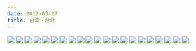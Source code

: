 ```yaml
---
date: 2012-03-27
title: 台湾・台北
---
```


![](https://img.xar.sh/i-VTTnjmN-X2.jpg)
![](https://img.xar.sh/i-NxvZJND-X2.jpg)
![](https://img.xar.sh/i-wRVfrN6-X2.jpg)
![](https://img.xar.sh/i-F9QfP9Z-X2.jpg)
![](https://img.xar.sh/i-GCMb7Bb-X2.jpg)
![](https://img.xar.sh/i-25Sm9K8-X2.jpg)
![](https://img.xar.sh/i-nqdnktS-X2.jpg)
![](https://img.xar.sh/i-k6KSFw9-X2.jpg)
![](https://img.xar.sh/i-6Gbrdqx-X2.jpg)
![](https://img.xar.sh/i-5k4ZSqH-X2.jpg)
![](https://img.xar.sh/i-65BxXHd-X2.jpg)
![](https://img.xar.sh/i-fNvBfr7-X2.jpg)
![](https://img.xar.sh/i-wqkzT3W-X2.jpg)
![](https://img.xar.sh/i-BQF6S4V-X2.jpg)
![](https://img.xar.sh/i-99Zbr8t-X2.jpg)
![](https://img.xar.sh/i-VSNghKF-X2.jpg)
![](https://img.xar.sh/i-8xpHdmN-X2.jpg)
![](https://img.xar.sh/i-tkjgHzG-X2.jpg)
![](https://img.xar.sh/i-6vjpbn9-X2.jpg)
![](https://img.xar.sh/i-QCxrqqj-X2.jpg)
![](https://img.xar.sh/i-rmp8Tfb-X2.jpg)
